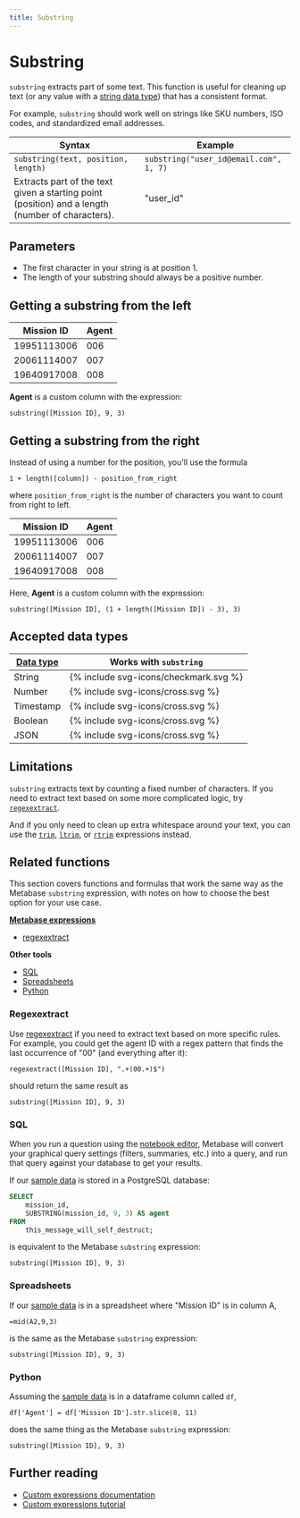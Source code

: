 ```yaml
---
title: Substring
---
```


# Substring

`substring` extracts part of some text. This function is useful for cleaning up text (or any value with a [string data type](https://www.metabase.com/learn/grow-your-data-skills/data-fundamentals/data-types-overview#examples-of-data-types)) that has a consistent format.

For example, `substring` should work well on strings like SKU numbers, ISO codes, and standardized email addresses.

| Syntax                                                                                           | Example                                |
| ------------------------------------------------------------------------------------------------ | -------------------------------------- |
| `substring(text, position, length)`                                                              | `substring("user_id@email.com", 1, 7)` |
| Extracts part of the text given a starting point (position) and a length (number of characters). | "user_id"                              |

## Parameters

- The first character in your string is at position 1.
- The length of your substring should always be a positive number.

## Getting a substring from the left

| Mission ID  | Agent |
| ----------- | ----- |
| 19951113006 | 006   |
| 20061114007 | 007   |
| 19640917008 | 008   |

**Agent** is a custom column with the expression:

```
substring([Mission ID], 9, 3)
```

## Getting a substring from the right

Instead of using a number for the position, you'll use the formula

```
1 + length([column]) - position_from_right
```

where `position_from_right` is the number of characters you want to count from right to left.

| Mission ID  | Agent |
| ----------- | ----- |
| 19951113006 | 006   |
| 20061114007 | 007   |
| 19640917008 | 008   |

Here, **Agent** is a custom column with the expression:

```
substring([Mission ID], (1 + length([Mission ID]) - 3), 3)
```

## Accepted data types

| [Data type](https://www.metabase.com/learn/grow-your-data-skills/data-fundamentals/data-types-overview#examples-of-data-types) | Works with `substring`                |
| ------------------------------------------------------------------------------------------------------------------------------ | ------------------------------------- |
| String                                                                                                                         | {% include svg-icons/checkmark.svg %} |
| Number                                                                                                                         | {% include svg-icons/cross.svg %}     |
| Timestamp                                                                                                                      | {% include svg-icons/cross.svg %}     |
| Boolean                                                                                                                        | {% include svg-icons/cross.svg %}     |
| JSON                                                                                                                           | {% include svg-icons/cross.svg %}     |

## Limitations

`substring` extracts text by counting a fixed number of characters. If you need to extract text based on some more complicated logic, try [`regexextract`](../expressions-list.md#regexextract).

And if you only need to clean up extra whitespace around your text, you can use the [`trim`](../expressions-list.md#trim), [`ltrim`](../expressions-list.md#ltrim), or [`rtrim`](../expressions-list.md#rtrim) expressions instead.

## Related functions

This section covers functions and formulas that work the same way as the Metabase `substring` expression, with notes on how to choose the best option for your use case.

**[Metabase expressions](../expressions-list.md)**

- [regexextract](#regexextract)

**Other tools**

- [SQL](#sql)
- [Spreadsheets](#spreadsheets)
- [Python](#python)

### Regexextract

Use [regexextract](./regexextract.md) if you need to extract text based on more specific rules. For example, you could get the agent ID with a regex pattern that finds the last occurrence of "00" (and everything after it):

```
regexextract([Mission ID], ".+(00.+)$")
```

should return the same result as

```
substring([Mission ID], 9, 3)
```

### SQL

When you run a question using the [notebook editor](https://www.metabase.com/glossary/notebook_editor), Metabase will convert your graphical query settings (filters, summaries, etc.) into a query, and run that query against your database to get your results.

If our [sample data](#getting-a-substring-from-the-left) is stored in a PostgreSQL database:

```sql
SELECT
    mission_id,
    SUBSTRING(mission_id, 9, 3) AS agent
FROM
    this_message_will_self_destruct;
```

is equivalent to the Metabase `substring` expression:

```
substring([Mission ID], 9, 3)
```

### Spreadsheets

If our [sample data](#getting-a-substring-from-the-left) is in a spreadsheet where "Mission ID" is in column A,

```
=mid(A2,9,3)
```

is the same as the Metabase `substring` expression:

```
substring([Mission ID], 9, 3)
```

### Python

Assuming the [sample data](#getting-a-substring-from-the-left) is in a dataframe column called `df`,

```
df['Agent'] = df['Mission ID'].str.slice(8, 11)
```

does the same thing as the Metabase `substring` expression:

```
substring([Mission ID], 9, 3)
```

## Further reading

- [Custom expressions documentation](../expressions.md)
- [Custom expressions tutorial](https://www.metabase.com/learn/metabase-basics/querying-and-dashboards/questions/custom-expressions)
